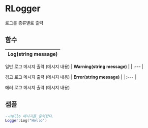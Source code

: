 # **RLogger**


로그를 종류별로 출력 
## **함수**

| **Log(string message)** |
| :--- |

일반 로그 메시지 출력 (메시지 내용) 
| **Warning(string message)** |
| :--- |

경고 로그 메시지 출력 (메시지 내용) 
| **Error(string message)** |
| :--- |

에러 로그 메시지 출력 (메시지 내용) 
## **샘플**


```lua
--Hello 메시지를 출력한다.
Logger:Log("Hello")
```
